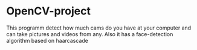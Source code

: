 # OpenCV-project
This programm detect how much cams do you have at your computer and can take pictures and videos from any. Also it has a face-detection algorithm based on haarcascade
